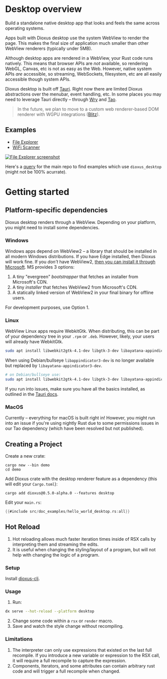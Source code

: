 # Desktop overview

Build a standalone native desktop app that looks and feels the same across operating systems.

Apps built with Dioxus desktop use the system WebView to render the page. This makes the final size of application much smaller than other WebView renderers (typically under 5MB).

Although desktop apps are rendered in a WebView, your Rust code runs natively. This means that browser APIs are _not_ available, so rendering WebGL, Canvas, etc is not as easy as the Web. However, native system APIs _are_ accessible, so streaming, WebSockets, filesystem, etc are all easily accessible though system APIs.

Dioxus desktop is built off [Tauri](https://tauri.app/). Right now there are limited Dioxus abstractions over the menubar, event handling, etc. In some places you may need to leverage Tauri directly – through [Wry](http://github.com/tauri-apps/wry/) and [Tao](http://github.com/tauri-apps/tao).

> In the future, we plan to move to a custom web renderer-based DOM renderer with WGPU integrations ([Blitz](https://github.com/DioxusLabs/blitz)).

## Examples

- [File Explorer](https://github.com/DioxusLabs/example-projects/blob/master/file-explorer)
- [WiFi Scanner](https://github.com/DioxusLabs/example-projects/blob/master/wifi-scanner)

[![File Explorer screenshot](https://raw.githubusercontent.com/DioxusLabs/example-projects/master/file-explorer/image.png)](https://github.com/DioxusLabs/example-projects/tree/master/file-explorer)

Here's a [query](https://github.com/search?q=repo%3ADioxusLabs%2Fdioxus+path%3A%2F%5Eexamples%5C%2F%2F+%22use+dioxus_desktop%22&type=code) for the main repo to find examples which use `dioxus_desktop` (might not be 100% acurrate).

# Getting started

## Platform-specific dependencies

Dioxus desktop renders through a WebView. Depending on your platform, you might need to install some dependencies.

### Windows

Windows apps depend on WebView2 – a library that should be installed in all modern Windows distributions. If you have Edge installed, then Dioxus will work fine. If you _don't_ have WebView2, [then you can install it through Microsoft](https://developer.microsoft.com/en-us/microsoft-edge/webview2/). MS provides 3 options:

1. A tiny "evergreen" _bootstrapper_ that fetches an installer from Microsoft's CDN.
2. A tiny _installer_ that fetches WebView2 from Microsoft's CDN.
3. A statically linked version of WebView2 in your final binary for offline users.

For development purposes, use Option 1.

### Linux

WebView Linux apps require WebkitGtk. When distributing, this can be part of your dependency tree in your `.rpm` or `.deb`. However, likely, your users will already have WebkitGtk.

```bash
sudo apt install libwebkit2gtk-4.1-dev libgtk-3-dev libayatana-appindicator3-dev
```

When using Debian/bullseye `libappindicator3-dev` is no longer available but replaced by `libayatana-appindicator3-dev`.

```bash
# on Debian/bullseye use:
sudo apt install libwebkit2gtk-4.1-dev libgtk-3-dev libayatana-appindicator3-dev
```

If you run into issues, make sure you have all the basics installed, as outlined in the [Tauri docs](https://beta.tauri.app/guides/prerequisites/).

### MacOS

Currently – everything for macOS is built right in! However, you might run into an issue if you're using nightly Rust due to some permissions issues in our Tao dependency (which have been resolved but not published).

## Creating a Project

Create a new crate:

```shell
cargo new --bin demo
cd demo
```

Add Dioxus crate with the desktop renderer feature as a dependency (this will edit your `Cargo.toml`):

```shell
cargo add dioxus@0.5.0-alpha.0 --features desktop
```

Edit your `main.rs`:

```rust
{{#include src/doc_examples/hello_world_desktop.rs:all}}
```

## Hot Reload

1. Hot reloading allows much faster iteration times inside of RSX calls by interpreting them and streaming the edits.
2. It is useful when changing the styling/layout of a program, but will not help with changing the logic of a program.

### Setup

Install [dioxus-cli](https://github.com/DioxusLabs/dioxus/tree/master/packages/cli).

### Usage

1. Run:

```bash
dx serve --hot-reload --platform desktop
```

2. Change some code within a `rsx` or `render` macro.
3. Save and watch the style change without recompiling.

### Limitations

1. The interpreter can only use expressions that existed on the last full recompile. If you introduce a new variable or expression to the RSX call, it will require a full recompile to capture the expression.
2. Components, Iterators, and some attributes can contain arbitrary rust code and will trigger a full recompile when changed.
